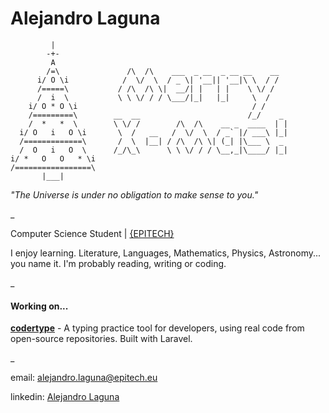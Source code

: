 # Alejandro Laguna

```
         |
        -+-
         A
        /=\               /\  /\    ___  _ __  _ __ __    __
      i/ O \i            /  \/  \  / _ \| '__|| '__|\ \  / /
      /=====\           / /\  /\ \|  __/| |   | |    \ \/ /
      /  i  \           \ \ \/ / / \___/|_|   |_|     \  /
    i/ O * O \i                                       / /
    /=========\        __  __                        /_/    _
    /  *   *  \        \ \/ /        /\  /\    __ _  ____  | |
  i/ O   i   O \i       \  /   __   /  \/  \  / _` |/ ___\ |_|
  /=============\       /  \  |__| / /\  /\ \| (_| |\___ \  _
  /  O   i   O  \      /_/\_\      \ \ \/ / / \__,_|\____/ |_|
i/ *   O   O   * \i
/=================\
       |___|

```

*"The Universe is under no obligation to make sense to you."*

_

Computer Science Student | [{EPITECH}](https://github.com/Epitech)

I enjoy learning. Literature, Languages, Mathematics, Physics, Astronomy... you name it. I'm probably reading, writing or coding. 

_

#### Working on...
[**codertype**](https://github.com/alejandrolaguna20/codertype) - A typing practice tool for developers, using real code from open-source repositories. Built with Laravel.

_

email: [alejandro.laguna@epitech.eu](mailto:alejandro.laguna@epitech.eu)

linkedin: [Alejandro Laguna](https://www.linkedin.com/in/alejandro-laguna-939687278/)
